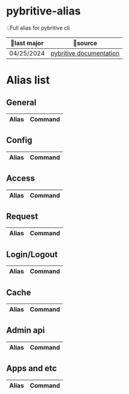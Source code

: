 # pybritive-alias
💡Full alias for pybritive cli

|🤘last major|🔭source|
|---|---|
|04/25/2024|[pybritive documentation](https://britive.github.io/python-cli/)|

# Alias list

## General

| Alias  | Command |
| ------------- | ------------- |


## Config

| Alias  | Command |
| ------------- | ------------- |


## Access

| Alias  | Command |
| ------------- | ------------- |


## Request

| Alias  | Command |
| ------------- | ------------- |


## Login/Logout

| Alias  | Command |
| ------------- | ------------- |


## Cache

| Alias  | Command |
| ------------- | ------------- |


## Admin api

| Alias  | Command |
| ------------- | ------------- |


## Apps and etc

| Alias  | Command |
| ------------- | ------------- |
